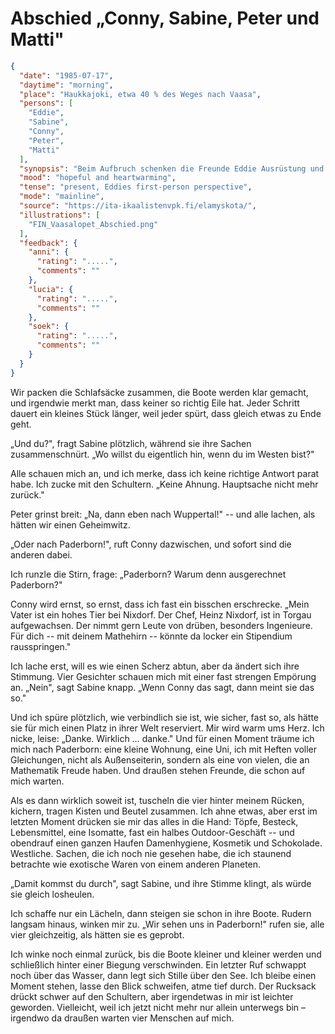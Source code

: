 # Abschied „Conny, Sabine, Peter und Matti"

```json
{
  "date": "1985-07-17",
  "daytime": "morning",
  "place": "Haukkajoki, etwa 40 % des Weges nach Vaasa",
  "persons": [
    "Eddie",
    "Sabine",
    "Conny",
    "Peter",
    "Matti"
  ],
  "synopsis": "Beim Aufbruch schenken die Freunde Eddie Ausrüstung und sprechen ihr Mut zu, mit einem Ziel im Westen: Paderborn.",
  "mood": "hopeful and heartwarming",
  "tense": "present, Eddies first-person perspective",
  "mode": "mainline",
  "source": "https://ita-ikaalistenvpk.fi/elamyskota/",
  "illustrations": [
    "FIN_Vaasalopet_Abschied.png"
  ],
  "feedback": {
    "anni": {
      "rating": ".....",
      "comments": ""
    },
    "lucia": {
      "rating": ".....",
      "comments": ""
    },
    "soek": {
      "rating": ".....",
      "comments": ""
    }
  }
}
```

Wir packen die Schlafsäcke zusammen, die Boote werden klar gemacht, und
irgendwie merkt man, dass keiner so richtig Eile hat. Jeder Schritt dauert ein
kleines Stück länger, weil jeder spürt, dass gleich etwas zu Ende geht.

„Und du?", fragt Sabine plötzlich, während sie ihre Sachen zusammenschnürt. „Wo
willst du eigentlich hin, wenn du im Westen bist?"

Alle schauen mich an, und ich merke, dass ich keine richtige Antwort parat habe.
Ich zucke mit den Schultern. „Keine Ahnung. Hauptsache nicht mehr zurück."

Peter grinst breit: „Na, dann eben nach Wuppertal!" -- und alle lachen, als
hätten wir einen Geheimwitz.

„Oder nach Paderborn!", ruft Conny dazwischen, und sofort sind die anderen
dabei.

Ich runzle die Stirn, frage: „Paderborn? Warum denn ausgerechnet Paderborn?"

Conny wird ernst, so ernst, dass ich fast ein bisschen erschrecke. „Mein Vater
ist ein hohes Tier bei Nixdorf. Der Chef, Heinz Nixdorf, ist in Torgau
aufgewachsen. Der nimmt gern Leute von drüben, besonders Ingenieure. Für dich --
mit deinem Mathehirn -- könnte da locker ein Stipendium rausspringen."

Ich lache erst, will es wie einen Scherz abtun, aber da ändert sich ihre
Stimmung. Vier Gesichter schauen mich mit einer fast strengen Empörung an.
„Nein", sagt Sabine knapp. „Wenn Conny das sagt, dann meint sie das so."

Und ich spüre plötzlich, wie verbindlich sie ist, wie sicher, fast so, als hätte
sie für mich einen Platz in ihrer Welt reserviert. Mir wird warm ums Herz. Ich
nicke, leise: „Danke. Wirklich … danke." Und für einen Moment träume ich mich
nach Paderborn: eine kleine Wohnung, eine Uni, ich mit Heften voller
Gleichungen, nicht als Außenseiterin, sondern als eine von vielen, die an
Mathematik Freude haben. Und draußen stehen Freunde, die schon auf mich warten.

Als es dann wirklich soweit ist, tuscheln die vier hinter meinem Rücken,
kichern, tragen Kisten und Beutel zusammen. Ich ahne etwas, aber erst im letzten
Moment drücken sie mir das alles in die Hand: Töpfe, Besteck, Lebensmittel, eine
Isomatte, fast ein halbes Outdoor-Geschäft -- und obendrauf einen ganzen Haufen
Damenhygiene, Kosmetik und Schokolade. Westliche. Sachen, die ich noch nie
gesehen habe, die ich staunend betrachte wie exotische Waren von einem anderen
Planeten.

„Damit kommst du durch", sagt Sabine, und ihre Stimme klingt, als würde sie
gleich losheulen.

Ich schaffe nur ein Lächeln, dann steigen sie schon in ihre Boote. Rudern
langsam hinaus, winken mir zu. „Wir sehen uns in Paderborn!" rufen sie, alle
vier gleichzeitig, als hätten sie es geprobt.

Ich winke noch einmal zurück, bis die Boote kleiner und kleiner werden und
schließlich hinter einer Biegung verschwinden. Ein letzter Ruf schwappt noch
über das Wasser, dann legt sich Stille über den See. Ich bleibe einen Moment
stehen, lasse den Blick schweifen, atme tief durch. Der Rucksack drückt schwer
auf den Schultern, aber irgendetwas in mir ist leichter geworden. Vielleicht,
weil ich jetzt nicht mehr nur allein unterwegs bin – irgendwo da draußen warten
vier Menschen auf mich.
